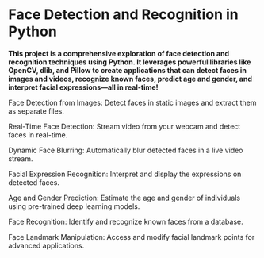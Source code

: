 # Face Detection and Recognition in Python

**This project is a comprehensive exploration of face detection and recognition techniques using Python. It leverages powerful libraries like OpenCV, dlib, and Pillow to create applications that can detect faces in images and videos, recognize known faces, predict age and gender, and interpret facial expressions—all in real-time!**

Face Detection from Images: Detect faces in static images and extract them as separate files.

Real-Time Face Detection: Stream video from your webcam and detect faces in real-time.

Dynamic Face Blurring: Automatically blur detected faces in a live video stream.

Facial Expression Recognition: Interpret and display the expressions on detected faces.

Age and Gender Prediction: Estimate the age and gender of individuals using pre-trained deep learning models.

Face Recognition: Identify and recognize known faces from a database.

Face Landmark Manipulation: Access and modify facial landmark points for advanced applications.
